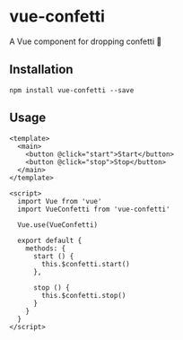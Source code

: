 # vue-confetti

A Vue component for dropping confetti :tada:

## Installation

```
npm install vue-confetti --save
```

## Usage

``` vue
<template>
  <main>
    <button @click="start">Start</button>
    <button @click="stop">Stop</button>
  </main>
</template>

<script>
  import Vue from 'vue'
  import VueConfetti from 'vue-confetti'

  Vue.use(VueConfetti)

  export default {
    methods: {
      start () {
        this.$confetti.start()
      },

      stop () {
        this.$confetti.stop()
      }
    }
  }
</script>
```
